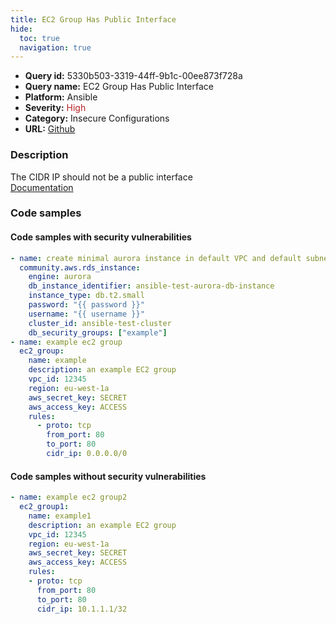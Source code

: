 ```yaml
---
title: EC2 Group Has Public Interface
hide:
  toc: true
  navigation: true
---
```


<style>
  .highlight .hll {
    background-color: #ff171742;
  }
  .md-content {
    max-width: 1100px;
    margin: 0 auto;
  }
</style>

-   **Query id:** 5330b503-3319-44ff-9b1c-00ee873f728a
-   **Query name:** EC2 Group Has Public Interface
-   **Platform:** Ansible
-   **Severity:** <span style="color:#bb2124">High</span>
-   **Category:** Insecure Configurations
-   **URL:** [Github](https://github.com/Checkmarx/kics/tree/master/assets/queries/ansible/aws/ec2_group_has_public_interface)

### Description
The CIDR IP should not be a public interface<br>
[Documentation](https://docs.ansible.com/ansible/latest/collections/amazon/aws/ec2_group_module.html)

### Code samples
#### Code samples with security vulnerabilities
```yaml title="Positive test num. 1 - yaml file" hl_lines="22"
- name: create minimal aurora instance in default VPC and default subnet group
  community.aws.rds_instance:
    engine: aurora
    db_instance_identifier: ansible-test-aurora-db-instance
    instance_type: db.t2.small
    password: "{{ password }}"
    username: "{{ username }}"
    cluster_id: ansible-test-cluster
    db_security_groups: ["example"]
- name: example ec2 group
  ec2_group:
    name: example
    description: an example EC2 group
    vpc_id: 12345
    region: eu-west-1a
    aws_secret_key: SECRET
    aws_access_key: ACCESS
    rules:
      - proto: tcp
        from_port: 80
        to_port: 80
        cidr_ip: 0.0.0.0/0

```


#### Code samples without security vulnerabilities
```yaml title="Negative test num. 1 - yaml file"
- name: example ec2 group2
  ec2_group1:
    name: example1
    description: an example EC2 group
    vpc_id: 12345
    region: eu-west-1a
    aws_secret_key: SECRET
    aws_access_key: ACCESS
    rules:
    - proto: tcp
      from_port: 80
      to_port: 80
      cidr_ip: 10.1.1.1/32

```
